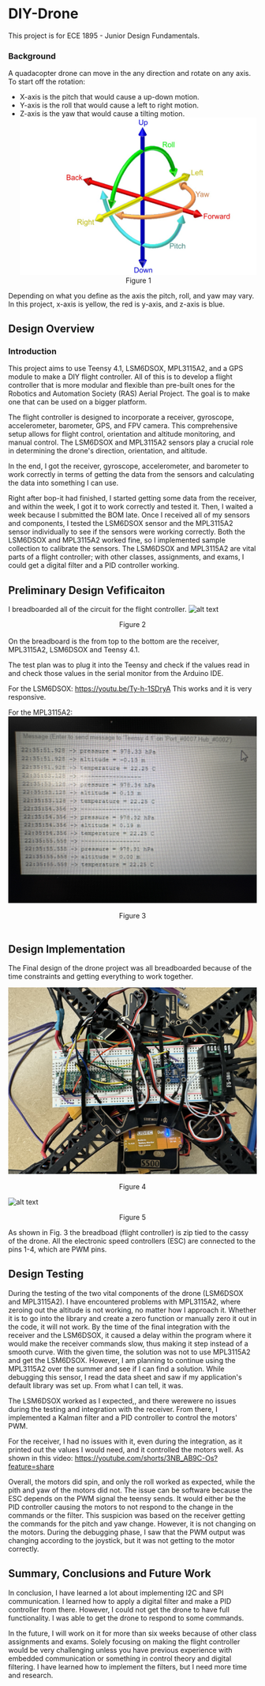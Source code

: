 # DIY-Drone
This project is for ECE 1895 - Junior Design Fundamentals.

### Background
A quadacopter drone can move in the any direction and rotate on any axis. To start off the rotation: <br>
* X-axis is the pitch that would cause a up-down motion. 
* Y-axis is the roll that would cause a left to right motion.
* Z-axis is the yaw that would cause a tilting motion. <br>
![alt text](image.png) <center>Figure 1</center>

Depending on what you define as the axis the pitch, roll, and yaw may vary. In this project, x-axis is yellow, the red is y-axis, and z-axis is blue.

## Design Overview

### Introduction

This project aims to use Teensy 4.1, LSM6DSOX, MPL3115A2, and a GPS module to make a DIY flight controller. All of this is to develop a flight controller that is more modular and flexible than pre-built ones for the Robotics and Automation Society (RAS) Aerial Project. The goal is to make one that can be used on a bigger platform.

The flight controller is designed to incorporate a receiver, gyroscope, accelerometer, barometer, GPS, and FPV camera. This comprehensive setup allows for flight control, orientation and altitude monitoring, and manual control. The LSM6DSOX and MPL3115A2 sensors play a crucial role in determining the drone's direction, orientation, and altitude.

In the end, I got the receiver, gyroscope, accelerometer, and barometer to work correctly in terms of getting the data from the sensors and calculating the data into something I can use.

Right after bop-it had finished, I started getting some data from the receiver, and within the week, I got it to work correctly and tested it. Then, I waited a week because I submitted the BOM late. Once I received all of my sensors and components, I tested the LSM6DSOX sensor and the MPL3115A2 sensor individually to see if the sensors were working correctly. Both the LSM6DSOX and MPL3115A2 worked fine, so I implemented sample collection to calibrate the sensors. The LSM6DSOX and MPL3115A2 are vital parts of a flight controller; with other classes, assignments, and exams, I could get a digital filter and a PID controller working.

## Preliminary Design Vefificaiton 
I breadboarded all of the circuit for the flight controller.
![alt text](<Images and Video/IMG_8458.jpg>)
<center>Figure 2</center> <br>
On the breadboard is the from top to the bottom are the receiver, MPL3115A2, LSM6DSOX and Teensy 4.1. 

The test plan was to plug it into the Teensy and check if the values read in and check those values in the serial monitor from the Arduino IDE. 

For the LSM6DSOX: https://youtu.be/Ty-h-1SDryA
This works and it is very responsive.

For the MPL3115A2: 
![alt text](<Images and Video\IMG_8468.jpg>)
<center>Figure 3</center><br>


## Design Implementation
The Final design of the drone project was all breadboarded because of the time constraints and getting everything to work together.<br>

![alt text](<Images and Video\IMG_8442.jpg>)
<center>Figure 4</center>

![alt text](<Images and Video\IMG_8441.jpg>)
<center>Figure 5</center>

As shown in Fig. 3 the breadboad (flight controller) is zip tied to the cassy of the drone. All the electronic speed controllers (ESC) are connected to the pins 1-4, which are PWM pins. 

## Design Testing
During the testing of the two vital components of the drone (LSM6DSOX and MPL3115A2). I have encountered problems with MPL3115A2, where zeroing out the altitude is not working, no matter how I approach it. Whether it is to go into the library and create a zero function or manually zero it out in the code, it will not work. By the time of the final integration with the receiver and the LSM6DSOX, it caused a delay within the program where it would make the receiver commands slow, thus making it step instead of a smooth curve. With the given time, the solution was not to use MPL3115A2 and get the LSM6DSOX. However, I am planning to continue using the MPL3115A2 over the summer and see if I can find a solution. While debugging this sensor, I read the data sheet and saw if my application's default library was set up. From what I can tell, it was.

The LSM6DSOX worked as I expected,, and there werewere no issues during the testing and integration with the receiver. From there, I implemented a Kalman filter and a PID controller to control the motors' PWM.

For the receiver, I had no issues with it, even during the integration, as it printed out the values I would need, and it controlled the motors well. As shown in this video: https://youtube.com/shorts/3NB_AB9C-Os?feature=share

Overall, the motors did spin, and only the roll worked as expected, while the pith and yaw of the motors did not. The issue can be software because the ESC depends on the PWM signal the teensy sends. It would either be the PID controller causing the motors to not respond to the change in the commands or the filter. This suspicion was based on the receiver getting the commands for the pitch and yaw change. However, it is not changing on the motors. During the debugging phase, I saw that the PWM output was changing according to the joystick, but it was not getting to the motor correctly. 

## Summary, Conclusions and Future Work
In conclusion, I have learned a lot about implementing I2C and SPI communication. I learned how to apply a digital filter and make a PID controller from there. However, I could not get the drone to have full functionality. I was able to get the drone to respond to some commands. 

In the future, I will work on it for more than six weeks because of other class assignments and exams. Solely focusing on making the flight controller would be very challenging unless you have previous experience with embedded communication or something in control theory and digital filtering. I have learned how to implement the filters, but I need more time and research.